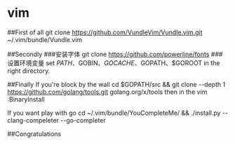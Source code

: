 # vim

##First of all
git clone https://github.com/VundleVim/Vundle.vim.git ~/.vim/bundle/Vundle.vim

##Secondly
###安装字体
git clone https://github.com/powerline/fonts
###设置环境变量
set $PATH、$GOBIN、$GOCACHE、$GOPATH、$GOROOT in the right directory.

##Finally
If you're block by the wall
cd $GOPATH/src && git clone --depth 1 https://github.com/golang/tools.git golang.org/x/tools
then in the vim
:BinaryInstall

If you want play with go
cd ~/.vim/bundle/YouCompleteMe/ && ./install.py --clang-compeleter --go-completer

##Congratulations

